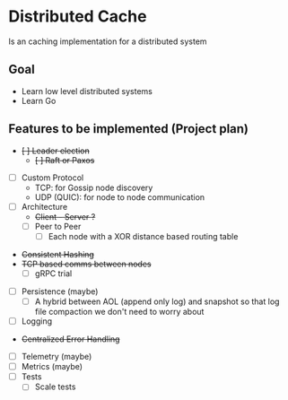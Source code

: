 # Distributed Cache

Is an caching implementation for a distributed system

## Goal

- Learn low level distributed systems
- Learn Go

## Features to be implemented (Project plan)

- ~~[ ] Leader election~~
  - ~~[ ] Raft or Paxos~~
- [ ] Custom Protocol
  - TCP: for Gossip node discovery
  - UDP (QUIC): for node to node communication
- [ ] Architecture
  - ~~Client - Server ?~~
  - [ ] Peer to Peer
    - [ ] Each node with a XOR distance based routing table
- ~~Consistent Hashing~~
- ~~TCP based comms between nodes~~
  - [ ] gRPC trial
- [ ] Persistence (maybe)
  - [ ] A hybrid between AOL (append only log) and snapshot so that log file compaction we don't need to worry about

- [ ] Logging
- ~~Centralized Error Handling~~
- [ ] Telemetry (maybe)
- [ ] Metrics (maybe)
- [ ] Tests
  - [ ] Scale tests
